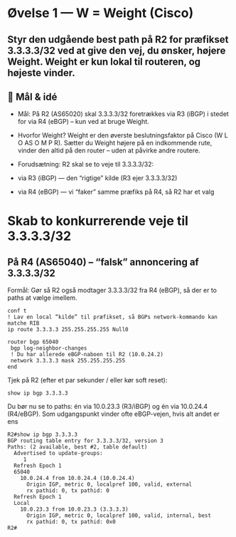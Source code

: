 # Øvelse 1 — W = Weight (Cisco)

## Styr den udgående best path på R2 for præfikset 3.3.3.3/32 ved at give den vej, du ønsker, højere Weight. Weight er kun lokal til routeren, og højeste vinder.

## 🎯 Mål & idé

* Mål: På R2 (AS65020) skal 3.3.3.3/32 foretrækkes via R3 (iBGP) i stedet for via R4 (eBGP) – kun ved at bruge Weight.

* Hvorfor Weight? Weight er den øverste beslutningsfaktor på Cisco (W L O AS O M P R). Sætter du Weight højere på en indkommende rute, vinder den altid på den router – uden at påvirke andre routere.

* Forudsætning: R2 skal se to veje til 3.3.3.3/32:

* via R3 (iBGP) — den “rigtige” kilde (R3 ejer 3.3.3.3/32)

* via R4 (eBGP) — vi “faker” samme præfiks på R4, så R2 har et valg


# Skab to konkurrerende veje til 3.3.3.3/32

## På R4 (AS65040) – “falsk” annoncering af 3.3.3.3/32
Formål: Gør så R2 også modtager 3.3.3.3/32 fra R4 (eBGP), så der er to paths at vælge imellem.

```
conf t
! Lav en local “kilde” til præfikset, så BGPs network-kommando kan matche RIB
ip route 3.3.3.3 255.255.255.255 Null0

router bgp 65040
 bgp log-neighbor-changes
 ! Du har allerede eBGP-naboen til R2 (10.0.24.2)
 network 3.3.3.3 mask 255.255.255.255
end

```

Tjek på R2 (efter et par sekunder / eller kør soft reset):

```
show ip bgp 3.3.3.3
```
Du bør nu se to paths: én via 10.0.23.3 (R3/iBGP) og én via 10.0.24.4 (R4/eBGP).
Som udgangspunkt vinder ofte eBGP-vejen, hvis alt andet er ens

```
R2#show ip bgp 3.3.3.3
BGP routing table entry for 3.3.3.3/32, version 3
Paths: (2 available, best #2, table default)
  Advertised to update-groups:
     1         
  Refresh Epoch 1
  65040
    10.0.24.4 from 10.0.24.4 (10.0.24.4)
      Origin IGP, metric 0, localpref 100, valid, external
      rx pathid: 0, tx pathid: 0
  Refresh Epoch 1
  Local
    10.0.23.3 from 10.0.23.3 (3.3.3.3)
      Origin IGP, metric 0, localpref 100, valid, internal, best
      rx pathid: 0, tx pathid: 0x0
R2#
```


